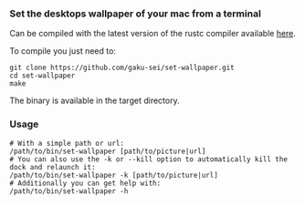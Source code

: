 ### Set the desktops wallpaper of your mac from a terminal

Can be compiled with the latest version of the rustc compiler available [here](http://static.rust-lang.org/dist/rust-nightly-x86_64-apple-darwin.pkg).

To compile you just need to:

```shell
git clone https://github.com/gaku-sei/set-wallpaper.git
cd set-wallpaper
make
```

The binary is available in the target directory.

### Usage

```shell
# With a simple path or url:
/path/to/bin/set-wallpaper [path/to/picture|url]
# You can also use the -k or --kill option to automatically kill the dock and relaunch it:
/path/to/bin/set-wallpaper -k [path/to/picture|url]
# Additionally you can get help with:
/path/to/bin/set-wallpaper -h
```
